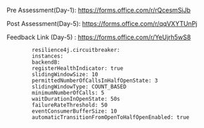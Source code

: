 Pre Assessment(Day-1): https://forms.office.com/r/rQcesmSiJb

Post Assessment(Day-5): https://forms.office.com/r/qqVXYTUnPj

 

Feedback Link (Day-5) : https://forms.office.com/r/YeUjrh5wS8

			resilience4j.circuitbreaker:
			instances:
			backendB:
            registerHealthIndicator: true
            slidingWindowSize: 10
            permittedNumberOfCallsInHalfOpenState: 3
            slidingWindowType: COUNT_BASED
            minimumNumberOfCalls: 5
            waitDurationInOpenState: 50s
            failureRateThreshold: 50
            eventConsumerBufferSize: 10
            automaticTransitionFromOpenToHalfOpenEnabled: true
